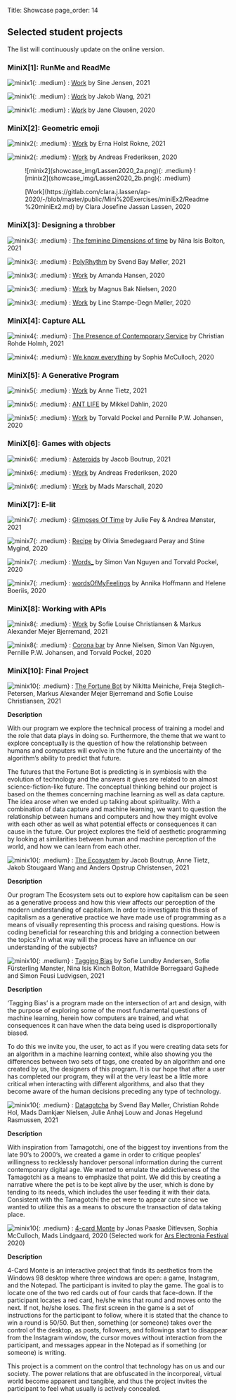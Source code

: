 Title: Showcase
page_order: 14

## Selected student projects
The list will continuously update on the online version.

<div id="showcase" markdown=1>

### MiniX[1]: RunMe and ReadMe

![minix1](showcase_img/Jensen2021_1.png){: .medium}
:    [Work](https://gitlab.com/sine.bj44/aesthetic-programming/-/blob/master/MiniX1/Readme.md) by Sine Jensen, 2021

![minix1](showcase_img/Wang2021_1.png){: .medium}
:    [Work](https://gitlab.com/jakobwangau/aesthetic-programming/-/blob/master/miniX1/readme.md) by Jakob Wang, 2021

![minix1](showcase_img/Clausen2020_1.png){: .medium}
:    [Work](https://gitlab.com/JaneCl/ap-2020/-/blob/master/public/MiniEx1/READMEMiniX1.md) by Jane Clausen, 2020

### MiniX[2]: Geometric emoji

![minix2](showcase_img/Rokne2021_2.png){: .medium}
:    [Work](https://gitlab.com/ernahrokne/aesthetic-programming-2021/-/blob/master/minix2/README.md
) by Erna Holst Rokne, 2021

![minix2](showcase_img/Frederiksen2020_2.png){: .medium}
:    [Work](https://gitlab.com/Adeve_/ap2020/-/tree/master/public/MiniEx_2) by Andreas Frederiksen, 2020

<figure class="columns" markdown=1>
![minix2](showcase_img/Lassen2020_2a.png){: .medium}
![minix2](showcase_img/Lassen2020_2b.png){: .medium}
<figcaption><p>[Work](https://gitlab.com/clara.j.lassen/ap-2020/-/blob/master/public/Mini%20Exercises/miniEx2/Readme%20miniEx2.md) by Clara Josefine Jassan Lassen, 2020</p></figcaption>
</figure>

### MiniX[3]: Designing a throbber

![minix3](showcase_img/Bolton2021_3.png){: .medium}
:    [The feminine Dimensions of time](https://gitlab.com/Ninaisis/aesthetic-programming-test/-/blob/master/minix3/README.md) by Nina Isis Bolton, 2021

![minix3](showcase_img/Svend2021_3.png){: .medium}
:    [PolyRhythm](https://gitlab.com/svendbay/aesthetic_programming/-/blob/master/miniX3/Readme.md) by Svend Bay Møller, 2021

![minix3](showcase_img/Hansen2020_3.png){: .medium}
:    [Work](https://gitlab.com/amanda.hansen1404/ap2020/-/tree/master/public/MiniX3) by Amanda Hansen, 2020

![minix3](showcase_img/Bake2020_3.png){: .medium}
:    [Work](https://magnusbak.gitlab.io/ap2020/MiniX3/) by Magnus Bak Nielsen, 2020

![minix3](showcase_img/Moller2020_3.png){: .medium}
:    [Work](https://gitlab.com/linesdmoller/ap2020/-/tree/master/public/MiniX5) by Line Stampe-Degn Møller, 2020

### MiniX[4]: Capture ALL

![minix4](showcase_img/Rohde2021_4.png){: .medium}
:    [The Presence of Contemporary Service](https://gitlab.com/ChristianRohde/p5/-/blob/master/miniX4/Readme.md) by Christian Rohde Holmh, 2021

![minix4](showcase_img/McCulloch2020_4.png){: .medium}
:    [We know everything](https://gitlab.com/SophiaMcCulloch/ap2020/-/tree/master/public%2FMiniex4) by Sophia McCulloch, 2020

### MiniX[5]: A Generative Program

![minix5](showcase_img/Tietz2021_5.PNG){: .medium}
:    [Work](https://gitlab.com/annetietz/aesthetic-programming-2021/-/blob/master/miniX6/README.md) by Anne Tietz, 2021

![minix5](showcase_img/Dahlin2020_5.png){: .medium}
:    [ANT LIFE](https://gitlab.com/mikkeldahlin/ap-2020/-/tree/master/public/Projects/MiniEX7.1) by Mikkel Dahlin, 2020

![minix5](showcase_img/Pockel2020_5.png){: .medium}
:    [Work](https://gitlab.com/pernwn/ap2020/-/tree/master/public/MX7) by Torvald Pockel and Pernille P.W. Johansen, 2020

### MiniX[6]: Games with objects

![minix6](showcase_img/Boutrup2021_6.png){: .medium}
:    [Asteroids](https://gitlab.com/Boutrup98/aesthetic-programming/-/blob/master/miniX7/README.md) by Jacob Boutrup, 2021

![minix6](showcase_img/Frederiksen2020_6.png){: .medium}
:    [Work](https://gitlab.com/Adeve_/ap2020/-/tree/master/public/MiniEx_6) by Andreas Frederiksen, 2020

![minix6](showcase_img/Marschall2020_6.png){: .medium}
:    [Work](https://gitlab.com/M.Marschall/ap2020/-/tree/master/public/AllMiniEx/MiniEX6) by Mads Marschall, 2020

### MiniX[7]: E-lit

![minix7](showcase_img/Fey2021_7.png){: .medium}
:    [Glimpses Of Time](https://gitlab.com/Julie_Fey/aesthetic-programming/-/blob/master/MiniX8/Readme.mdd) by Julie Fey & Andrea Mønster, 2021

![minix7](showcase_img/Peray2020_7.png){: .medium}
:    [Recipe](https://gitlab.com/OliviaSP/ap2020/-/blob/master/public/MiniEx8/README_MiniEx8.md) by Olivia Smedegaard Peray and Stine Mygind, 2020

![minix7](showcase_img/Nguyen2020_7.png){: .medium}
:    [Words_](https://gitlab.com/SimonVanNguyen/aestetic-programming-2020/-/tree/master/public/miniEx8) by Simon Van Nguyen and Torvald Pockel, 2020

![minix7](showcase_img/Hoffmann2020_7.png){: .medium}
:    [wordsOfMyFeelings](https://gitlab.com/annika.nh1/ap-2020/-/tree/master/public/MiniEx8) by Annika Hoffmann and Helene Boeriis, 2020

### MiniX[8]: Working with APIs

![minix8](showcase_img/Bjerremand2021_8.JPG){: .medium}
:    [Work](https://gitlab.com/markusbjerremand1/aesthetic-programming/-/blob/master/MiniX9final/Readme.md) by Sofie Louise Christiansen & Markus Alexander Mejer Bjerremand, 2021

![minix8](showcase_img/Nguyen2020_8.png){: .medium}
:    [Corona bar](https://gitlab.com/pernwn/ap2020/-/tree/master/public/MX9) by Anne Nielsen, Simon Van Nguyen, Pernille P.W. Johansen, and Torvald Pockel, 2020

### MiniX[10]: Final Project

![minix10](showcase_img/Meiniche2021_10.png){: .medium}
:    [The Fortune Bot](https://nikittameiniche.gitlab.io/aesthetic-programming/FinalProject/) by Nikitta Meiniche, Freja Steglich-Petersen, Markus Alexander Mejer Bjerremand and Sofie Louise Christiansen, 2021

**Description**

With our program we explore the technical process of training a model and the role that data plays in doing so. Furthermore, the theme that we want to explore conceptually is the question of how the relationship between humans and computers will evolve in the future and the uncertainty of the algorithm’s ability to predict that future.

The futures that the Fortune Bot is predicting is in symbiosis with the evolution of technology and the answers it gives are related to an almost science-fiction-like future. The conceptual thinking behind our project is based on the themes concerning machine learning as well as data capture. The idea arose when we ended up talking about spirituality. With a combination of data capture and machine learning, we want to question the relationship between humans and computers and how they might evolve with each other as well as what potential effects or consequences it can cause in the future. Our project explores the field of aesthetic programming by looking at similarities between human and machine perception of the world, and how we can learn from each other.

![minix10](showcase_img/Wang2021_10.png){: .medium}
:    [The Ecosystem](https://jakobwangau.gitlab.io/aesthetic-programming/finalProject/) by Jacob Boutrup, Anne Tietz, Jakob Stougaard Wang and Anders Opstrup Christensen, 2021

**Description**

Our program The Ecosystem sets out to explore how capitalism can be seen as a generative process and how this view affects our perception of the modern understanding of capitalism. In order to investigate this thesis of capitalism as a generative practice we have made use of programming as a means of visually representing this process and raising questions. How is coding beneficial for researching this and bridging a connection between the topics? In what way will the process have an influence on our understanding of the subjects?

![minix10](showcase_img/Ludvigsen2021_10.png){: .medium}
:    [Tagging Bias](https://simonfeusi1.gitlab.io/aesthetic-programming/finalProject/) by Sofie Lundby Andersen, Sofie Fürsterling Mønster, Nina Isis Kinch Bolton, Mathilde Borregaard Gajhede and Simon Feusi Ludvigsen, 2021

**Description**

‘Tagging Bias’ is a program made on the intersection of art and design, with the purpose of exploring some of the most fundamental questions of machine learning, herein how computers are trained, and what consequences it can have when the data being used is disproportionally biased.

To do this we invite you, the user, to act as if you were creating data sets for an algorithm in a machine learning context, while also showing you the differences between two sets of tags, one created by an algorithm and one created by us, the designers of this program. It is our hope that after a user has completed our program, they will at the very least be a little more critical when interacting with different algorithms, and also that they become aware of the human decisions preceding any type of technology.

![minix10](showcase_img/Rasmussen2021_10.png){: .medium}
:    [Datagotcha](https://jonhegras.gitlab.io/AP-Jonas/Datagotcha_FinalProject_Group1/) by Svend Bay Møller, Christian Rohde Hol, Mads Damkjær Nielsen, Julie Anhøj Louw and Jonas Hegelund Rasmussen, 2021

**Description**

With inspiration from Tamagotchi, one of the biggest toy inventions from the late 90’s to 2000’s, we created a game in order to critique peoples’ willingness to recklessly handover personal information during the current contemporary digital age. We wanted to emulate the addictiveness of the Tamagotchi as a means to emphasize that point. We did this by creating a narrative where the pet is to be kept alive by the user, which is done by tending to its needs, which includes the user feeding it with their data. Consistent with the Tamagotchi the pet were to appear cute since we wanted to utilize this as a means to obscure the transaction of data taking place.

![minix10](showcase_img/Ditlevsen2020_10.png){: .medium}
:    [4-card Monte](https://sophiamcculloch.gitlab.io/ap2020/Eksamen/) by Jonas Paaske Ditlevsen, Sophia McCulloch, Mads Lindgaard, 2020 (Selected work for [Ars Electronia Festival](https://ausstellungen.ufg.at/wildstate/project/card-monte/) 2020)

**Description**

4-Card Monte is an interactive project that finds its aesthetics from the Windows 98 desktop where three windows are open: a game, Instagram, and the Notepad. The participant is invited to play the game. The goal is to locate one of the two red cards out of four cards that face-down. If the participant locates a red card, he/she wins that round and moves onto the next. If not, he/she loses. The first screen in the game is a set of instructions for the participant to follow, where it is stated that the chance to win a round is 50/50. But then, something (or someone) takes over the control of the desktop, as posts, followers, and followings start to disappear from the Instagram window, the cursor moves without interaction from the participant, and messages appear in the Notepad as if something (or someone) is writing.

This project is a comment on the control that technology has on us and our society. The power relations that are obfuscated in the incorporeal, virtual world become apparent and tangible, and thus the project invites the participant to feel what usually is actively concealed.

</div>

